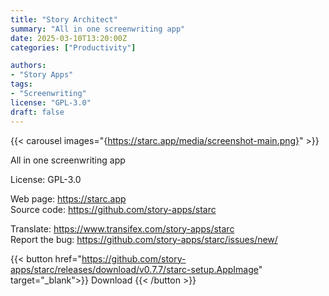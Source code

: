 ```yaml
---
title: "Story Architect"
summary: "All in one screenwriting app"
date: 2025-03-10T13:20:00Z
categories: ["Productivity"]

authors:
- "Story Apps"
tags: 
- "Screenwriting"
license: "GPL-3.0"
draft: false
---
```


{{< carousel images="{https://starc.app/media/screenshot-main.png}" >}}

All in one screenwriting app

License: GPL-3.0

Web page: <https://starc.app>  
Source code: <https://github.com/story-apps/starc>

Translate: <https://www.transifex.com/story-apps/starc>  
Report the bug: <https://github.com/story-apps/starc/issues/new/>  

{{< button href="https://github.com/story-apps/starc/releases/download/v0.7.7/starc-setup.AppImage" target="_blank">}}
Download
{{< /button >}}